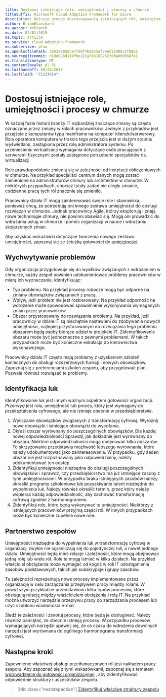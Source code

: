```yaml
---
title: Dostosuj istniejące role, umiejętności i procesy w chmurze
titleSuffix: Microsoft Cloud Adoption Framework for Azure
description: Opisuje proces dostosowywania istniejących ról, umiejętności i procesów w chmurze.
author: BrianBlanchard
ms.author: brblanch
ms.date: 07/01/2019
ms.topic: article
ms.service: cloud-adoption-framework
ms.subservice: plan
ms.openlocfilehash: 30b3a88a8ce7c90f4b3925af7ead21489c2fb821
ms.sourcegitcommit: d19e026d119fbe221a78b10225230da8b9666fe1
ms.translationtype: MT
ms.contentlocale: pl-PL
ms.lasthandoff: 09/24/2019
ms.locfileid: "71223914"
---
```

# <a name="adapt-existing-roles-skills-and-processes-for-the-cloud"></a>Dostosuj istniejące role, umiejętności i procesy w chmurze

W każdej fazie historii branży IT najbardziej znaczące zmiany są często oznaczane przez zmiany w rolach pracowników. Jednym z przykładów jest przejście z komputerów typu mainframe na komputer kliencki/serwerowy. Rola operatora komputera w trakcie tego przejścia jest w dużym stopniu wyświetlana, zastąpiona przez rolę administratora systemu. Po przeniesieniu wirtualizacji wymagania dotyczące osób pracujących z serwerami fizycznymi zostały zastąpione potrzebami specjalistów ds. wirtualizacji.

Role prawdopodobnie zmienią się w zależności od instytucji obliczeniowych w chmurze. Na przykład specjaliści centrum danych mogą zostać zamienione na administratorów chmury lub architektów w chmurze. W niektórych przypadkach, chociaż tytuły zadań nie uległy zmianie, codzienne pracę tych ról znacznie się zmieniło.

Pracownicy działu IT mogą zainteresować swoje role i stanowiska, ponieważ chcą, że potrzebują oni innego zestawu umiejętności do obsługi rozwiązań w chmurze. Jednak pracownicy Agile, którzy eksplorują i znają nowe technologie chmury, nie powinni obawiać się. Mogą oni prowadzić do wdrażania usług w chmurze i pomóc organizacji w nauce i wdrażaniu skojarzonych zmian.

Aby uzyskać wskazówki dotyczące tworzenia nowego zestawu umiejętności, zapoznaj się ze ścieżką gotowości do [umiejętności](./suggested-skills.md).

## <a name="capturing-concerns"></a>Wychwytywanie problemów

Gdy organizacja przygotowuje się do wysiłków związanych z wdrażaniem w chmurze, każdy zespół powinien udokumentować problemy pracowników w miarę ich wyznaczania, identyfikując:

- Typ problemu. Na przykład procesy robocze mogą być odporne na zmiany obowiązków związanych z pracą.
- Wpływ, jeśli problem nie jest rozkierowany. Na przykład odporność na wdrożenie może spowodować spowolnienie wykonywania wymaganych zmian przez pracowników.
- Obszar przystosowany do rozwiązania problemu. Na przykład, jeśli pracownicy w dziale IT są niechętnie nastawieni do zdobywania nowych umiejętności, najlepiej przystosowanym do rozwiązania tego problemu obszarem będą osoby biorące udział w projekcie IT. Zidentyfikowanie obszaru może być jednoznaczne z pewnymi problemami. W takich przypadkach może być konieczne eskalacja do kierownictwa wykonawczego.

Pracownicy działu IT często mają problemy z uzyskaniem szkoleń koniecznych do obsługi rozszerzonych funkcji i nowych obowiązków. Zapoznaj się z preferencjami szkoleń zespołu, aby przygotować plan. Pozwala również rozwiązać te problemy.

## <a name="identify-gaps"></a>Identyfikacja luk

Identyfikowanie luk jest innym ważnym aspektem gotowości organizacji. _Przerwyą_ jest rola, umiejętność lub proces, który jest wymagany do przekształcenia cyfrowego, ale nie istnieje obecnie w przedsiębiorstwie.

1. Wyliczanie obowiązków związanych z transformację cyfrową. Wyróżnij nowe obowiązki i istniejące obowiązki do wycofania.
1. Określ obszar wyrównany do poszczególnych obowiązków. Dla każdej nowej odpowiedzialności Sprawdź, jak dokładnie jest wyrównany do obszaru. Niektóre odpowiedzialności mogą obejmować kilka obszarów. To skrzyżowanie przedstawia możliwość lepszego wyrównania, które należy udokumentować jako zainteresowania. W przypadku, gdy żaden obszar nie jest rozpoznawany jako odpowiedzialny, należy udokumentować ten odstęp.
1. Zidentyfikuj umiejętności niezbędne do obsługi poszczególnych obowiązków i sprawdź, czy przedsiębiorstwo ma już istniejące zasoby z tymi umiejętnościami. W przypadku braku istniejących zasobów należy określić programy szkoleniowe lub pozyskiwanie talent niezbędne do wypełnienia luk. Należy również określić termin, przez który należy wspierać każdą odpowiedzialność, aby zachować transformację cyfrową zgodnie z harmonogramem.
1. Zidentyfikuj role, które będą wykonywać te umiejętności. Niektórzy z istniejących pracowników przyjmą części ról. W innych przypadkach może być konieczne zupełnie nowe role.

## <a name="partner-across-teams"></a>Partnerstwo zespołów

Umiejętności niezbędne do wypełnienia luk w transformację cyfrową w organizacji zwykle nie ograniczają się do pojedynczej roli, a nawet jednego działu. Umiejętności będą mieć relacje i zależności, które mogą obejmować jedną rolę lub wiele ról. Role te mogą istnieć w kilku działach. Na przykład właściciel obciążenia może wymagać od kogoś w roli IT udostępnienia zasobów podstawowych, takich jak subskrypcje i grupy zasobów.

Te zależności reprezentują nowe procesy implementowane przez organizację w celu zarządzania przepływem pracy między rolami. W powyższym przykładzie przedstawiono kilka typów procesów, które obsługują relację między właścicielem obciążenia i rolą IT. Na przykład można utworzyć narzędzie przepływu pracy do zarządzania procesem lub użyć szablonu wiadomości e-mail.

Śledź te zależności i zanotuj procesy, które będą je obsługiwać. Należy również pamiętać, że obecnie istnieją procesy. W przypadku procesów wymagających narzędzi upewnij się, że oś czasu do wdrożenia dowolnych narzędzi jest wyrównana do ogólnego harmonogramu transformacji cyfrowej.

## <a name="next-steps"></a>Następne kroki

Zapewnienie właściwej obsługi przetłumaczonych ról jest nakładem pracy zespołu. Aby zapoznać się z tymi wskazówkami, zapoznaj się z tematem [wprowadzenie do gotowości organizacyjnej](../organize/index.md) , aby zidentyfikować odpowiednie struktury i uczestników zespołu.

> [!div class="nextstepaction"]
> [Zidentyfikuj właściwe struktury zespołu](../organize/index.md)
